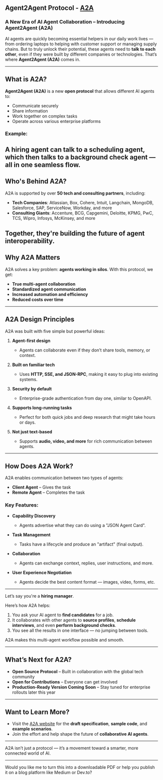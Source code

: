 ## Agent2Agent Protocol - [A2A](https://developers.googleblog.com/en/a2a-a-new-era-of-agent-interoperability/)

###  A New Era of AI Agent Collaboration – Introducing Agent2Agent (A2A)

AI agents are quickly becoming essential helpers in our daily work lives — from ordering laptops to helping with customer support or managing supply chains. 
But to truly unlock their potential, these agents need to **talk to each other**, even if they were built by different companies or technologies.
That’s where **Agent2Agent (A2A)** comes in.

---
## What is A2A?

**Agent2Agent (A2A)** is a new **open protocol** that allows different AI agents to:
* Communicate securely
* Share information
* Work together on complex tasks
* Operate across various enterprise platforms

### Example:
A hiring agent can talk to a scheduling agent, which then talks to a background check agent — all in one seamless flow.
---
##  Who's Behind A2A?
A2A is supported by over **50 tech and consulting partners**, including:
* **Tech Companies**: Atlassian, Box, Cohere, Intuit, Langchain, MongoDB, Salesforce, SAP, ServiceNow, Workday, and more
* **Consulting Giants**: Accenture, BCG, Capgemini, Deloitte, KPMG, PwC, TCS, Wipro, Infosys, McKinsey, and more

Together, they're building the future of **agent interoperability**.
---

## Why A2A Matters
A2A solves a key problem: **agents working in silos**. With this protocol, we get:

* **True multi-agent collaboration**
* **Standardized agent communication**
* **Increased automation and efficiency**
* **Reduced costs over time**

---

## A2A Design Principles

A2A was built with five simple but powerful ideas:

1. **Agent-first design**

   * Agents can collaborate even if they don’t share tools, memory, or context.

2. **Built on familiar tech**

   * Uses **HTTP, SSE, and JSON-RPC**, making it easy to plug into existing systems.

3. **Security by default**

   * Enterprise-grade authentication from day one, similar to OpenAPI.

4. **Supports long-running tasks**

   * Perfect for both quick jobs and deep research that might take hours or days.

5. **Not just text-based**

   * Supports **audio, video, and more** for rich communication between agents.

---

## How Does A2A Work?

A2A enables communication between two types of agents:

* **Client Agent** – Gives the task
* **Remote Agent** – Completes the task

### Key Features:

* **Capability Discovery**

  * Agents advertise what they can do using a "JSON Agent Card".

* **Task Management**

  * Tasks have a lifecycle and produce an "artifact" (final output).

* **Collaboration**

  * Agents can exchange context, replies, user instructions, and more.

* **User Experience Negotiation**

  * Agents decide the best content format — images, video, forms, etc.

---



Let’s say you're a **hiring manager**.

Here’s how A2A helps:

1. You ask your AI agent to **find candidates** for a job.
2. It collaborates with other agents to **source profiles**, **schedule interviews**, and even **perform background checks**.
3. You see all the results in one interface — no jumping between tools.

A2A makes this multi-agent workflow possible and smooth.

---

## What’s Next for A2A?

* **Open Source Protocol** – Built in collaboration with the global tech community
* **Open for Contributions** – Everyone can get involved
* **Production-Ready Version Coming Soon** – Stay tuned for enterprise rollouts later this year

---

## Want to Learn More?

* Visit the [A2A website](#) for the **draft specification**, **sample code**, and **example scenarios**.
* Join the effort and help shape the future of **collaborative AI agents**.

---

A2A isn’t just a protocol — it’s a movement toward a smarter, more connected world of AI.

---

Would you like me to turn this into a downloadable PDF or help you publish it on a blog platform like Medium or Dev.to?

